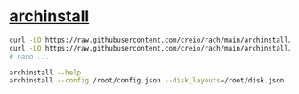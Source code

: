 # [archinstall](https://github.com/archlinux/archinstall)

```bash
curl -LO https://raw.githubusercontent.com/creio/rach/main/archinstall/config.json
curl -LO https://raw.githubusercontent.com/creio/rach/main/archinstall/disk.json
# nano ...

archinstall --help
archinstall --config /root/config.json --disk_layouts=/root/disk.json
```
